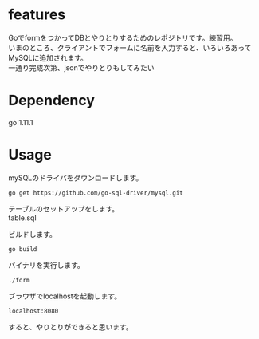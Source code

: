 # features
GoでformをつかってDBとやりとりするためのレポジトリです。練習用。  
いまのところ、クライアントでフォームに名前を入力すると、いろいろあってMySQLに追加されます。  
一通り完成次第、jsonでやりとりもしてみたい

# Dependency
go 1.11.1

# Usage
mySQLのドライバをダウンロードします。  
```
go get https://github.com/go-sql-driver/mysql.git
```

テーブルのセットアップをします。  
table.sql

ビルドします。
```
go build
```

バイナリを実行します。
```
./form
```


ブラウザでlocalhostを起動します。
```
localhost:8080
```

すると、やりとりができると思います。
